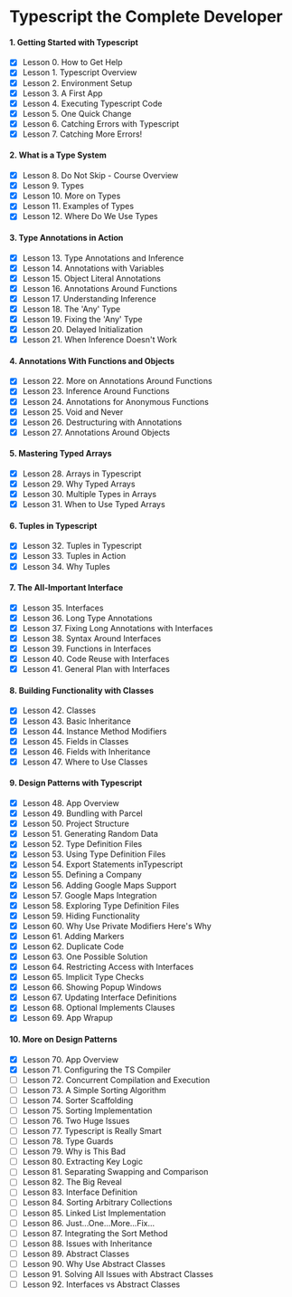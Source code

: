 # Typescript the Complete Developer

#### 1. Getting Started with Typescript

- [x] Lesson 0. How to Get Help
- [x] Lesson 1. Typescript Overview
- [x] Lesson 2. Environment Setup
- [x] Lesson 3. A First App
- [x] Lesson 4. Executing Typescript Code
- [x] Lesson 5. One Quick Change
- [x] Lesson 6. Catching Errors with Typescript
- [x] Lesson 7. Catching More Errors!

#### 2. What is a Type System

- [x] Lesson 8. Do Not Skip - Course Overview
- [x] Lesson 9. Types
- [x] Lesson 10. More on Types
- [x] Lesson 11. Examples of Types
- [x] Lesson 12. Where Do We Use Types

#### 3. Type Annotations in Action

- [x] Lesson 13. Type Annotations and Inference
- [x] Lesson 14. Annotations with Variables
- [x] Lesson 15. Object Literal Annotations
- [x] Lesson 16. Annotations Around Functions
- [x] Lesson 17. Understanding Inference
- [x] Lesson 18. The 'Any' Type
- [x] Lesson 19. Fixing the 'Any' Type
- [x] Lesson 20. Delayed Initialization
- [x] Lesson 21. When Inference Doesn't Work

#### 4. Annotations With Functions and Objects

- [x] Lesson 22. More on Annotations Around Functions
- [x] Lesson 23. Inference Around Functions
- [x] Lesson 24. Annotations for Anonymous Functions
- [x] Lesson 25. Void and Never
- [x] Lesson 26. Destructuring with Annotations
- [x] Lesson 27. Annotations Around Objects

#### 5. Mastering Typed Arrays

- [x] Lesson 28. Arrays in Typescript
- [x] Lesson 29. Why Typed Arrays
- [x] Lesson 30. Multiple Types in Arrays
- [x] Lesson 31. When to Use Typed Arrays

#### 6. Tuples in Typescript

- [x] Lesson 32. Tuples in Typescript
- [x] Lesson 33. Tuples in Action
- [x] Lesson 34. Why Tuples

#### 7. The All-Important Interface

- [x] Lesson 35. Interfaces
- [x] Lesson 36. Long Type Annotations
- [x] Lesson 37. Fixing Long Annotations with Interfaces
- [x] Lesson 38. Syntax Around Interfaces
- [x] Lesson 39. Functions in Interfaces
- [x] Lesson 40. Code Reuse with Interfaces
- [x] Lesson 41. General Plan with Interfaces

#### 8. Building Functionality with Classes

- [x] Lesson 42. Classes
- [x] Lesson 43. Basic Inheritance
- [x] Lesson 44. Instance Method Modifiers
- [x] Lesson 45. Fields in Classes
- [x] Lesson 46. Fields with Inheritance
- [x] Lesson 47. Where to Use Classes

#### 9. Design Patterns with Typescript

- [x] Lesson 48. App Overview
- [x] Lesson 49. Bundling with Parcel
- [x] Lesson 50. Project Structure
- [x] Lesson 51. Generating Random Data
- [x] Lesson 52. Type Definition Files
- [x] Lesson 53. Using Type Definition Files
- [x] Lesson 54. Export Statements inTypescript
- [x] Lesson 55. Defining a Company
- [x] Lesson 56. Adding Google Maps Support
- [x] Lesson 57. Google Maps Integration
- [x] Lesson 58. Exploring Type Definition Files
- [x] Lesson 59. Hiding Functionality
- [x] Lesson 60. Why Use Private Modifiers Here's Why
- [x] Lesson 61. Adding Markers
- [x] Lesson 62. Duplicate Code
- [x] Lesson 63. One Possible Solution
- [x] Lesson 64. Restricting Access with Interfaces
- [x] Lesson 65. Implicit Type Checks
- [x] Lesson 66. Showing Popup Windows
- [x] Lesson 67. Updating Interface Definitions
- [x] Lesson 68. Optional Implements Clauses
- [x] Lesson 69. App Wrapup

#### 10. More on Design Patterns

- [x] Lesson 70. App Overview
- [x] Lesson 71. Configuring the TS Compiler
- [ ] Lesson 72. Concurrent Compilation and Execution
- [ ] Lesson 73. A Simple Sorting Algorithm
- [ ] Lesson 74. Sorter Scaffolding
- [ ] Lesson 75. Sorting Implementation
- [ ] Lesson 76. Two Huge Issues
- [ ] Lesson 77. Typescript is Really Smart
- [ ] Lesson 78. Type Guards
- [ ] Lesson 79. Why is This Bad
- [ ] Lesson 80. Extracting Key Logic
- [ ] Lesson 81. Separating Swapping and Comparison
- [ ] Lesson 82. The Big Reveal
- [ ] Lesson 83. Interface Definition
- [ ] Lesson 84. Sorting Arbitrary Collections
- [ ] Lesson 85. Linked List Implementation
- [ ] Lesson 86. Just...One...More...Fix...
- [ ] Lesson 87. Integrating the Sort Method
- [ ] Lesson 88. Issues with Inheritance
- [ ] Lesson 89. Abstract Classes
- [ ] Lesson 90. Why Use Abstract Classes
- [ ] Lesson 91. Solving All Issues with Abstract Classes
- [ ] Lesson 92. Interfaces vs Abstract Classes
